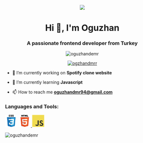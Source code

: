 <p align="center" color="white"> <img height="250" src="https://www.pinclipart.com/picdir/big/552-5524524_clipart-geometric-minimal-art-png-transparent-png.png"/></p>

<h1 align="center">Hi 👋, I'm Oguzhan</h1>
<h3 align="center">A passionate frontend developer from Turkey</h3>

<p align="center"> <img src="https://komarev.com/ghpvc/?username=oguzhandemr&label=Profile%20views&color=0e75b6&style=flat" alt="oguzhandemr" /> </p>

<p align="center"> <a href="https://twitter.com/ogzhandmrr" target="blank"><img src="https://img.shields.io/twitter/follow/ogzhandmrr?logo=twitter&style=for-the-badge" alt="ogzhandmrr" /></a> </p>

- 🔭 I’m currently working on **Spotify clone website**

- 🌱 I’m currently learning **Javascript**

- 📫 How to reach me **oguzhandmr94@gmail.com**

<h3 align="left">Languages and Tools:</h3>
<p align="left"> <img src="https://raw.githubusercontent.com/devicons/devicon/master/icons/css3/css3-original-wordmark.svg" alt="css3" width="40" height="40"/> <a href="https://www.w3.org/html/" target="_blank" rel="noreferrer"> <img src="https://raw.githubusercontent.com/devicons/devicon/master/icons/html5/html5-original-wordmark.svg" alt="html5" width="40" height="40"/> </a> <a href="https://developer.mozilla.org/en-US/docs/Web/JavaScript" target="_blank" rel="noreferrer"> <img src="https://raw.githubusercontent.com/devicons/devicon/master/icons/javascript/javascript-original.svg" alt="javascript" width="40" height="40"/> </a> </p>

<p><img align="center" src="https://github-readme-stats.vercel.app/api/top-langs?username=oguzhandemr&show_icons=true&locale=en&layout=compact" alt="oguzhandemr" /></p>
